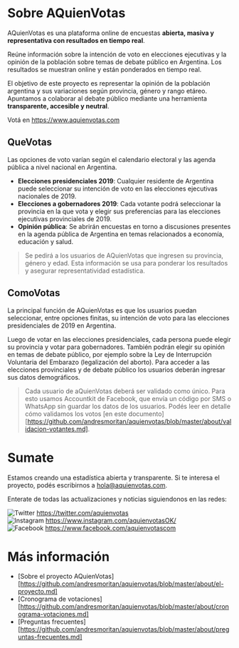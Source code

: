 # Sobre AQuienVotas

AQuienVotas es una plataforma online de encuestas **abierta, masiva y representativa con resultados en tiempo real**. 

Reúne información sobre la intención de voto en elecciones ejecutivas y la opinión de la población sobre temas de debate público en Argentina. Los resultados se muestran online y están ponderados en tiempo real.

El objetivo de este proyecto es representar la opinión de la población argentina y sus variaciones según provincia, género y rango etáreo. Apuntamos a colaborar al debate público mediante una herramienta **transparente, accesible y neutral**.

Votá en https://www.aquienvotas.com

## QueVotas

Las opciones de voto varían según el calendario electoral y las agenda pública a nivel nacional en Argentina.

- **Elecciones presidenciales 2019**: Cualquier residente de Argentina puede seleccionar su intención de voto en las elecciones ejecutivas nacionales de 2019.
- **Elecciones a gobernadores 2019**: Cada votante podrá seleccionar la provincia en la que vota y elegir sus preferencias para las elecciones ejecutivas provinciales de 2019.
- **Opinión pública**: Se abrirán encuestas en torno a discusiones presentes en la agenda pública de Argentina en temas relacionados a economía, educación y salud.

> Se pedirá a los usuarios de AQuienVotas que ingresen su provincia, género y edad. Esta información se usa para ponderar los resultados y asegurar representatividad estadística. 

## ComoVotas

La principal función de AQuienVotas es que los usuarios puedan seleccionar, entre opciones finitas, su intención de voto para las elecciones presidenciales de 2019 en Argentina. 

Luego de votar en las elecciones presidenciales, cada persona puede elegir su provincia y votar para gobernadores. También podrán elegir su opinión en temas de debate público, por ejemplo sobre la Ley de Interrupción Voluntaria del Embarazo (legalización del aborto). Para acceder a las elecciones provinciales y de debate público los usuarios deberán ingresar sus datos demográficos.

> Cada usuario de aQuienVotas deberá ser validado como único. Para esto usamos Accountkit de Facebook, que envía un código por SMS o WhatsApp sin guardar los datos de los usuarios. Podés leer en detalle cómo validamos los votos [en este documento][https://github.com/andresmoritan/aquienvotas/blob/master/about/validacion-votantes.md].

# Sumate

Estamos creando una estadística abierta y transparente. Si te interesa el proyecto, podés escribirnos a hola@aquienvotas.com.

Enterate de todas las actualizaciones y noticias siguiendonos en las redes: 

![Twitter](https://github.com/andresmoritan/aquienvotas/blob/master/logos/twitter.png) https://twitter.com/aquienvotas <br>
![Instagram](https://github.com/andresmoritan/aquienvotas/blob/master/logos/instagram.png) https://www.instagram.com/aquienvotasOK/  <br>
![Facebook](https://github.com/andresmoritan/aquienvotas/blob/master/logos/facebook.png) https://www.facebook.com/aquienvotascom

# Más información

- [Sobre el proyecto AQuienVotas][https://github.com/andresmoritan/aquienvotas/blob/master/about/el-proyecto.md]
- [Cronograma de votaciones][https://github.com/andresmoritan/aquienvotas/blob/master/about/cronograma-votaciones.md]
- [Preguntas frecuentes][https://github.com/andresmoritan/aquienvotas/blob/master/about/preguntas-frecuentes.md]
